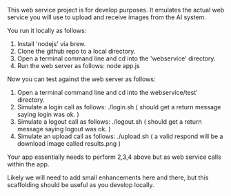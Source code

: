 
This web service project is for develop purposes.  It emulates the actual web service you will use to upload and receive images from the AI system.  

You run it locally as follows:
1.  Install 'nodejs' via brew.
2.  Clone the github repo to a local directory.
3.  Open a terminal command line and cd into the 'webservice' directory.
4.  Run the web server as follows:  node app.js

Now you can test against the web server as follows:
1.  Open a terminal command line and cd into the webservice/test' directory.
2.  Simulate a login call as follows:  ./login.sh
 ( should get a return message saying login was ok. )
3.  Simulate a logout call as follows: ./logout.sh
 ( should get a return message saying logout was ok. )
4.  Simulate an upload call as follows:  ./upload.sh
 ( a valid respond will be a download image called results.png )

Your app essentially needs to perform 2,3,4 above but as web service calls within the app.

Likely we will need to add small enhancements here and there, but this scaffolding should be useful as you develop locally.
